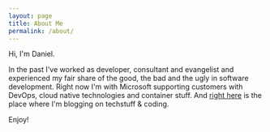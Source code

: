 ```yaml
---
layout: page
title: About Me
permalink: /about/
---
```


Hi, I'm Daniel. 

In the past I've worked as developer, consultant and evangelist and experienced my fair share of the good, the bad and the ugly in software development. Right now I'm with Microsoft supporting customers with DevOps, cloud native technologies and container stuff. And [right here](http://danielmeixner.github.io) is the place where I'm blogging on techstuff & coding. 

Enjoy!